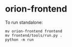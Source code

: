 # orion-frontend

To run standalone:
```
mv orion-frontend frontend
mv frontend/tools/run.py .
python -m run
```

